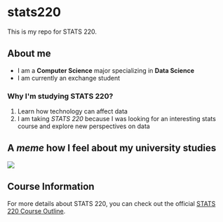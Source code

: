 # stats220

This is my repo for STATS 220. 

## About me

* I am a **Computer Science** major specializing in **Data Science**
* I am currently an exchange student

### Why I'm studying STATS 220?

1. Learn how technology can affect data
2. I am taking *STATS 220* because I was looking for an interesting stats course and explore new perspectives on data

## A *meme* how I feel about my university studies

![](https://media1.tenor.com/m/z0lyyIDFTsMAAAAd/learning-studying.gif)

## Course Information

For more details about STATS 220, you can check out the official [STATS 220 Course Outline](https://courseoutline.auckland.ac.nz/dco/course/STATS/220/1203).
